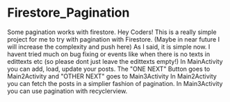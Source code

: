 # Firestore_Pagination
Some pagination works with firestore.
Hey Coders!
This is a really simple project for me to try with pagination with Firestore. (Maybe in near future I will increase the complexity and push here)
As I said, it is simple now. I havent tried much on bug fixing or events like when there is no texts in edittexts etc (so please dont just leave the edittexts empty!)
In MainActivity you can add, load, update your posts.
The "ONE NEXT" Button goes to Main2Activity and "OTHER NEXT" goes to Main3Activity
In Main2Activity you can fetch the posts in a simplier fashion of pagination.
In Main3Activity you can use pagination with recyclerview.

